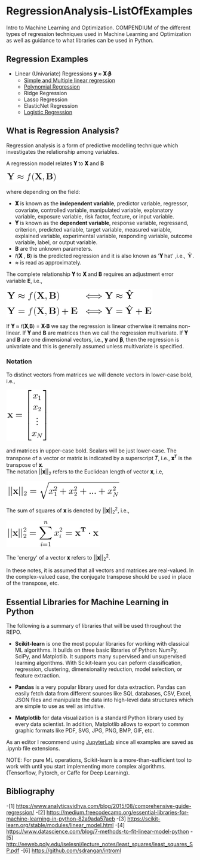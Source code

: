 # RegressionAnalysis-ListOfExamples
Intro to Machine Learning and Optimization. COMPENDIUM of the different types of regression techniques used in Machine Learning and Optimization as well as guidance to what libraries can be used in Python.

## Regression Examples
- Linear (Univariate) Regressions **𝐲** ≈ **𝐗⋅𝛃**
    - [Simple and Multiple linear regression](./Simple_And_Multiple_Linear_Regression)
    - [Polynomial Regression](./Polynomial_Regression)  
    - Ridge Regression
    - Lasso Regression
    - ElasticNet Regression
    - [Logistic Regression](./Logistic_Regression)

## What is Regression Analysis?
Regression analysis is a form of predictive modelling technique which investigates the relationship among variables. 

A regression model relates **𝐘** to **𝐗** and **B**

<p align="left"><img src="./README_Images/regression.png"></p>

where depending on the field:

- **𝐗** is known as the **independent variable**, predictor variable, regressor, covariate, controlled variable, manipulated variable, explanatory variable, exposure variable, risk factor, feature, or input variable.
- **𝐘** is known as the **dependent variable**, response variable, regressand, criterion, predicted variable, target variable, measured variable, explained variable, experimental variable, responding variable, outcome variable, label, or output variable.
- **Β** are the unknown parameters.
- 𝑓(**𝐗** , **Β**) is the predicted regression and it is also known as '**𝐘** hat' ,i.e., <img src="./README_Images/y_hat.png">.
- ≈ is read as approximately.

The complete relationship **𝐘** to **𝐗** and **B** requires an adjustment error variable **E**, i.e., 

<p align="left"><img src="./README_Images/complete_regression.png"></p>

If **𝐘** ≈ 𝑓(**𝐗**,**Β**) = **𝐗⋅Β** we say the regression is linear otherwise it remains non-linear. If **𝐘** and **Β** are matrices then we call the regression multivariate. If **𝐘** and **Β** are one dimensional vectors, i.e.,  **𝐲** and **𝛃**, then the regression is univariate and this is generally assumed unless multivariate is specified.

### Notation
To distinct vectors from matrices we will denote vectors in lower-case bold, i.e.,

<p align="left"><img src="./README_Images/vecx.png"></p>

and matrices in upper-case bold. Scalars will be just lower-case. The transpose of a vector or matrix is indicated by a superscript **𝑇**, i.e., **𝐱**<sup>**𝑇**</sup> is the transpose of **𝐱**.<br>
The notation ||**𝐱**||<sub>2</sub> refers to the Euclidean length of vector **𝐱**, i.e,

<p align="left"><img src="./README_Images/EuclDist.png" height=auto width=auto></p>

The sum of squares of **𝐱** is denoted by ||**𝐱**||<sub>2</sub><sup>2</sup>, i.e.,

<p align="left"><img src="./README_Images/Norm2.png" height=auto width=auto></p>

The 'energy' of a vector **𝐱** refers to ||**𝐱**||<sub>2</sub><sup>2</sup>.

In these notes, it is assumed that all vectors and matrices are real-valued. In the complex-valued case, the conjugate transpose should be used in place of the transpose, etc.

## Essential Libraries for Machine Learning in Python
The following is a summary of libraries that will be used throughout the REPO. 

- **Scikit-learn** is one the most popular libraries for working with classical ML algorithms. It builds on three basic libraries of Python: NumPy, SciPy, and Matplotlib.  It supports many supervised and unsupervised learning algorithms. With Scikit-learn you can peform classification, regression, clustering, dimensionality reduction, model selection, or feature extraction.

- **Pandas** is a very popular library used for data extraction. Pandas can easily fetch data from different sources like SQL databases, CSV, Excel, JSON files and manipulate the data into high-level data structures which are simple to use as well as intuitive.

- **Matplotlib** for data visualization is a standard Python library used by every data scientist. In addition, Matplotlib allows to export to common graphic formats like PDF, SVG, JPG, PNG, BMP, GIF, etc.

As an editor I recommend using [JupyterLab](https://jupyterlab.readthedocs.io/en/stable/getting_started/overview.html#) since all examples are saved as .ipynb file extensions.

NOTE: For pure ML operations, Scikit-learn is a more-than-sufficient tool to work with until you start implementing more complex algorithms. (Tensorflow, Pytorch, or Caffe for Deep Learning).

## Bibliography
-[1] https://www.analyticsvidhya.com/blog/2015/08/comprehensive-guide-regression/
-[2] https://medium.freecodecamp.org/essential-libraries-for-machine-learning-in-python-82a9ada57aeb
-[3] https://scikit-learn.org/stable/modules/linear_model.html
-[4] https://www.datascience.com/blog/7-methods-to-fit-linear-model-python
-[5] http://eeweb.poly.edu/iselesni/lecture_notes/least_squares/least_squares_SP.pdf
-[6] https://github.com/sdrangan/introml